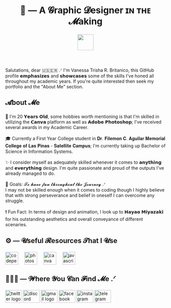 <h1 align="center">🍃 —  A 𝓖raphic 𝓓esigner  ɪɴ ᴛʜᴇ 𝓜aking</h1>

###

<div align="center">
  <img height="50" src="https://64.media.tumblr.com/608dc07f9e8e1b51e6ce59e807caf5e3/f70c90509ddfcd22-b9/s500x750/c9f5140159dc1b27df247af5d0b1b89a78a840b3.gifv"  />
</div>

###

<br clear="both">

<p align="left">Salutations, dear ​🇺​​🇸​​🇪​​🇷​ .ᐟ I'm Vanessa Trisha R. Britanico, this GitHub profile 𝗲𝗺𝗽𝗵𝗮𝘀𝗶𝘇𝗲𝘀 and 𝘀𝗵𝗼𝘄𝗰𝗮𝘀𝗲𝘀 some of the skills I've honed all throughout my academic years. If you're quite interested then seek my portfolio and the "About Me" section.</p>

###

<h2 align="left">𝓐bout 𝓜e</h2>

###

<p align="left">🎨 I'm 20 𝗬𝗲𝗮𝗿𝘀 𝗢𝗹𝗱, some hobbies worth mentioning is that I'm skilled in utilizing the 𝗖𝗮𝗻𝘃𝗮 platform as well as 𝗔𝗱𝗼𝗯𝗲 𝗣𝗵𝗼𝘁𝗼𝘀𝗵𝗼𝗽; I've received several awards in my Academic Career.<br><br>🎓 Currently a First Year College student in 𝐃𝐫. 𝐅𝐢𝐥𝐞𝐦𝐨𝐧 𝐂. 𝐀𝐠𝐮𝐢𝐥𝐚𝐫 𝐌𝐞𝐦𝐨𝐫𝐢𝐚𝐥 𝐂𝐨𝐥𝐥𝐞𝐠𝐞 𝐨𝐟 𝐋𝐚𝐬 𝐏𝐢𝐧𝐚𝐬 - 𝐒𝐚𝐭𝐞𝐥𝐥𝐢𝐭𝐞 𝐂𝐚𝐦𝐩𝐮𝐬; I'm currently taking up Bachelor of Science in Information Systems.<br><br>✨ I consider myself as adequately skilled whenever it comes to 𝗮𝗻𝘆𝘁𝗵𝗶𝗻𝗴 and 𝗲𝘃𝗲𝗿𝘆𝘁𝗵𝗶𝗻𝗴 design. I'm quite passionate and proud of the outputs I've already managed to do.<br><br>🎯 Goals: 𝓣𝓸 𝓱𝓪𝓿𝓮 𝓯𝓾𝓷 𝓽𝓱𝓻𝓸𝓾𝓰𝓱𝓸𝓾𝓽 𝓽𝓱𝓮 𝓙𝓸𝓾𝓻𝓷𝓮𝔂 .ᐟ <br>I may not be skilled enough when it comes to coding though I highly believe that with strong perseverance and belief in oneself I can overcome any struggle.<br><br>❗ Fun Fact: In terms of design and animation, I look up to 𝗛𝗮𝘆𝗮𝗼 𝗠𝗶𝘆𝗮𝘇𝗮𝗸𝗶 for his outstanding aesthetics and overall conveyance of different scenaries.</p>

###

<h2 align="left">⚙ —  𝓤seful 𝓡esources 𝓣hat I 𝓤se</h2>

###

<div align="left">
  <img src="https://cdn.jsdelivr.net/gh/devicons/devicon/icons/codepen/codepen-plain.svg" height="40" alt="codepen logo"  />
  <img width="12" />
  <img src="https://cdn.jsdelivr.net/gh/devicons/devicon/icons/photoshop/photoshop-plain.svg" height="40" alt="photoshop logo"  />
  <img width="12" />
  <img src="https://cdn.jsdelivr.net/gh/devicons/devicon/icons/canva/canva-original.svg" height="40" alt="canva logo"  />
  <img width="12" />
  <img src="https://cdn.jsdelivr.net/gh/devicons/devicon/icons/javascript/javascript-original.svg" height="40" alt="javascript logo"  />
</div>

###

<h2 align="left">👩🏻‍🎨 — 𝓦here 𝓨ou 𝓒an 𝓕ind 𝓜e .ᐟ</h2>

###

<div align="left">
  <img src="https://raw.githubusercontent.com/maurodesouza/profile-readme-generator/master/src/assets/icons/social/twitter/default.svg" width="52" height="40" alt="twitter logo"  />
  <img src="https://raw.githubusercontent.com/maurodesouza/profile-readme-generator/master/src/assets/icons/social/discord/default.svg" width="52" height="40" alt="discord logo"  />
  <img src="https://raw.githubusercontent.com/maurodesouza/profile-readme-generator/master/src/assets/icons/social/gmail/default.svg" width="52" height="40" alt="gmail logo"  />
  <img src="https://raw.githubusercontent.com/maurodesouza/profile-readme-generator/master/src/assets/icons/social/facebook/default.svg" width="52" height="40" alt="facebook logo"  />
  <img src="https://raw.githubusercontent.com/maurodesouza/profile-readme-generator/master/src/assets/icons/social/instagram/default.svg" width="52" height="40" alt="instagram logo"  />
  <img src="https://raw.githubusercontent.com/maurodesouza/profile-readme-generator/master/src/assets/icons/social/telegram/default.svg" width="52" height="40" alt="telegram logo"  />
</div>

###
